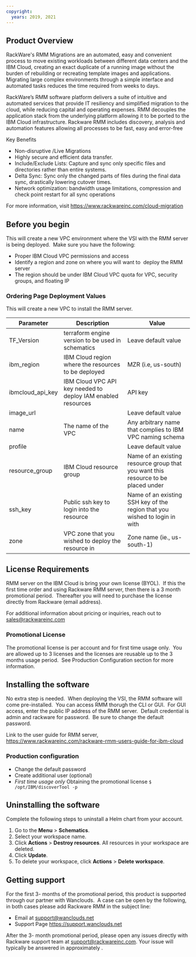 ```yaml
---
copyright:
  years: 2019, 2021
---
```

## Product Overview
RackWare's RMM Migrations are an automated, easy and convenient process to move existing workloads between different data centers and the IBM Cloud, creating an exact duplicate of a running image without the burden of rebuilding or recreating template images and applications. Migrating large complex environments through a simple interface and automated tasks reduces the time required from weeks to days.


RackWare’s RMM software platform delivers a suite of intuitive and automated services that provide IT resiliency and simplified migration to the cloud, while reducing capital and operating expenses. RMM decouples the application stack from the underlying platform allowing it to be ported to the IBM Cloud infrastructure. Rackware RMM includes discovery, analysis and automation features allowing all processes to be fast, easy and error-free


Key Benefits
- Non-disruptive /Live Migrations
- Highly secure and efficient data transfer.
- Include/Exclude Lists: Capture and sync only specific files and directories rather than entire systems.
- Delta Sync: Sync only the changed parts of files during the final data sync, drastically lowering cutover times.
- Network optimization: bandwidth usage limitations, compression and check point restart for all sync operations


For more information, visit https://www.rackwareinc.com/cloud-migration


## Before you begin
This will create a new VPC environment where the VSI with the RMM server is being deployed.  Make sure you have the following:
- Proper IBM Cloud VPC permissions and access
- Identify a region and zone on where you will want to  deploy the RMM server
- The region should be under IBM Cloud VPC quota for VPC, security groups, and floating IP


### Ordering Page Deployment Values
This will create a new VPC to install the RMM server.


| Parameter | Description | Value |
| --- | --- | --- |
| TF_Version | terraform engine version to be used in schematics | Leave default value |
| ibm_region | IBM Cloud region where the resources to be deployed | MZR (i.e, us-south) |
| ibmcloud_api_key | IBM Cloud VPC API key needed to deploy IAM enabled resources | API key |
| image_url |  | Leave default value |
| name | The name of the VPC | Any arbitrary name that complies to IBM VPC naming schema |
| profile | | Leave default value |
|resource_group | IBM Cloud resource group | Name of an existing resource group that you want this resource to be placed under |
| ssh_key | Public ssh key to login into the resource | Name of an existing SSH key of the region that you wished to login in with |
| zone | VPC zone that you wished to deploy the resource in | Zone name (ie., us-south-1) |


## License Requirements
RMM server on the IBM Cloud is bring your own license (BYOL).  If this the first time order and using Rackware RMM server, then there is a 3 month promotional period.  Thereafter you will need to purchase the license directly from Rackware (email address).


For additional information about pricing or inquiries, reach out to sales@rackwareinc.com


### Promotional License
The promotional license is per account and for first time usage only.  You are allowed up to 3 licenses and the licenses are reusable up to the 3 months usage period.  See Production Configuration section for more information.


## Installing the software
No extra step is needed.  When deploying the VSI, the RMM software will come pre-installed.  You can access RMM thorugh the CLI or GUI.  For GUI access, enter the public IP address of the RMM server.  Default credential is admin and rackware for password.  Be sure to change the default password.


Link to the user guide for RMM server, https://www.rackwareinc.com/rackware-rmm-users-guide-for-ibm-cloud


### Production configuration
- Change the default password
- Create additional user (optional)
- *First time usage only* Obtaining the promotional license `$ /opt/IBM/discoverTool -p`


## Uninstalling the software
Complete the following steps to uninstall a Helm chart from your account. 


1. Go to the **Menu** > **Schematics**.
2. Select your workspace name. 
3. Click **Actions** > **Destroy resources**. All resources in your workspace are deleted.
4. Click **Update**.
5. To delete your workspace, click **Actions** > **Delete workspace**.


## Getting support
For the first 3- months of the promotional period, this product is supported through our partner with Wanclouds.  A case can be open by the following, in both cases please add Rackware RMM in the subject line:
- Email at support@wanclouds.net
- Support Page https://support.wanclouds.net


After the 3- month promotional period, please open any issues directly with Rackware support team at support@rackwareinc.com. Your issue will typically be answered in approximately <SLA time line>.
